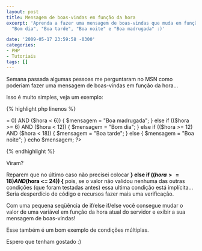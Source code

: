 ```yaml
---
layout: post
title: Mensagem de boas-vindas em função da hora
excerpt: 'Aprenda a fazer uma mensagem de boas-vindas que muda em função da hora:
  "Bom dia", "Boa tarde", "Boa noite" e "Boa madrugada" :)'

date: '2009-05-17 23:59:58 -0300'
categories:
- PHP
- Tutoriais
tags: []
---
```

Semana passada algumas pessoas me perguntaram no MSN como poderiam fazer uma mensagem de boas-vindas em função da hora...

Isso é muito simples, veja um exemplo:


{% highlight php linenos %}
<?php

// Formato 24 horas (de 1 a 24)
$hora = date('G');

if (($hora >= 0) AND ($hora < 6)) {
$mensagem = "Boa madrugada";
} else if (($hora >= 6) AND ($hora < 12)) {
$mensagem = "Bom dia";
} else if (($hora >= 12) AND ($hora < 18)) {
$mensagem = "Boa tarde";
} else {
$mensagem = "Boa noite";
}

echo $mensagem;

?>
{% endhighlight %}

Viram?

Reparem que no último caso não precisei colocar <strong><span style="color: #000000;">} else if (($hora >= 18) AND ($hora <= 24)) {</span></strong> pois, se o valor não validou nenhuma das outras condições (que foram testadas antes) essa ultima condição está implícita... Seria desperdício de código e recursos fazer mais uma verificação.

Com uma pequena seqüência de if/else if/else você consegue mudar o valor de uma variável em função da hora atual do servidor e exibir a sua mensagem de boas-vindas!

Esse também é um bom exemplo de condições múltiplas.

Espero que tenham gostado :)

